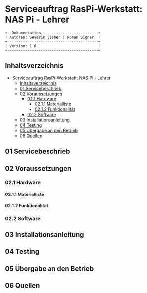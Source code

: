 # Serviceauftrag RasPi-Werkstatt: NAS Pi - Lehrer
```
+--Dokumentation--------------------------+
! Autoren: Severin Sieber | Roman Signer  !
+-----------------------------------------+
! Version: 1.0                            !
+-----------------------------------------+
```
## Inhaltsverzeichnis
- [Serviceauftrag RasPi-Werkstatt: NAS Pi - Lehrer](#serviceauftrag-raspi-werkstatt-nas-pi---lehrer)
  - [Inhaltsverzeichnis](#inhaltsverzeichnis)
  - [01 Servicebeschrieb](#01-servicebeschrieb)
  - [02 Voraussetzungen](#02-voraussetzungen)
    - [02.1 Hardware](#021-hardware)
      - [02.1.1 Materialliste](#0211-materialliste)
      - [02.1.2 Funktionalität](#0212-funktionalit%c3%a4t)
    - [02.2 Software](#022-software)
  - [03 Installationsanleitung](#03-installationsanleitung)
  - [04 Testing](#04-testing)
  - [05 Übergabe an den Betrieb](#05-%c3%9cbergabe-an-den-betrieb)
  - [06 Quellen](#06-quellen)

## 01 Servicebeschrieb


## 02 Voraussetzungen

### 02.1 Hardware
#### 02.1.1 Materialliste

#### 02.1.2 Funktionalität

### 02.2 Software


## 03 Installationsanleitung


## 04 Testing


## 05 Übergabe an den Betrieb


## 06 Quellen